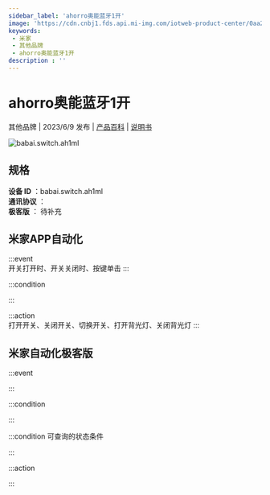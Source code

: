 ```yaml
---
sidebar_label: 'ahorro奥能蓝牙1开'
image: 'https://cdn.cnbj1.fds.api.mi-img.com/iotweb-product-center/0aa2dc2e1490b47c30c01be487061b20_1682302985495.png?GalaxyAccessKeyId=AKVGLQWBOVIRQ3XLEW&Expires=9223372036854775807&Signature=yo4kHryfIMuywlpyeRkdiTGNObc='
keywords: 
 - 米家
 - 其他品牌
 - ahorro奥能蓝牙1开
description : ''
---
```

# ahorro奥能蓝牙1开

其他品牌 | 2023/6/9 发布 | [产品百科](https://home.mi.com/webapp/content/baike/product/index.html?model=babai.switch.ah1ml/) | [说明书](https://home.mi.com/views/introduction.html?model=babai.switch.ah1ml&region=cn)

![babai.switch.ah1ml](https://cdn.cnbj1.fds.api.mi-img.com/iotweb-product-center/0aa2dc2e1490b47c30c01be487061b20_1682302985495.png?GalaxyAccessKeyId=AKVGLQWBOVIRQ3XLEW&Expires=9223372036854775807&Signature=yo4kHryfIMuywlpyeRkdiTGNObc=)

## 规格  
> 
**设备 ID** ：babai.switch.ah1ml  
**通讯协议** ：  
**极客版**  ： 待补充 


## 米家APP自动化  

:::event  
开关打开时、开关关闭时、按键单击
:::

:::condition  

:::

:::action   
打开开关、关闭开关、切换开关、打开背光灯、关闭背光灯
:::

## 米家自动化极客版  

:::event  

:::

:::condition  

:::

:::condition 可查询的状态条件  

:::

:::action  

:::

        
